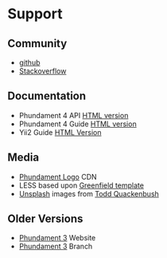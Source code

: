 Support
=======

Community
---------

- [github](https://github.com/phundament/app/tree/4.0)
- [Stackoverflow](http://stackoverflow.com/questions/tagged/phundament)


Documentation
-------------

- Phundament 4 API [HTML version](http://docs.phundament.com/4.0/)
- Phundament 4 Guide [HTML version](http://docs.phundament.com/4.0/guide-index.html)
- Yii2 Guide [HTML Version](http://www.yiiframework.com/doc-2.0/guide-index.html)

Media
-----

- [Phundament Logo](http://t.phundament.com) CDN
- LESS based upon [Greenfield template]()
- [Unsplash]() images from  [Todd Quackenbush]()

Older Versions
--------------

- [Phundament 3](http://v3.phundament.com/) Website
- [Phundament 3](https://github.com/phundament/app/tree/3.0) Branch
